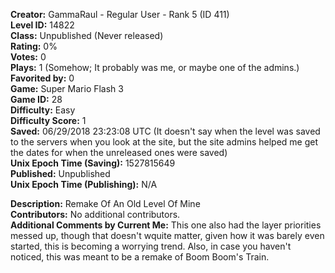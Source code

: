 **Creator:** GammaRaul - Regular User - Rank 5 (ID 411) <br>
**Level ID:** 14822 <br>
**Class:** Unpublished (Never released) <br>
**Rating:** 0% <br>
**Votes:** 0 <br>
**Plays:** 1 (Somehow; It probably was me, or maybe one of the admins.) <br>
**Favorited by:** 0 <br>
**Game:** Super Mario Flash 3 <br>
**Game ID:** 28 <br>
**Difficulty:** Easy <br>
**Difficulty Score:** 1 <br>
**Saved:** 06/29/2018 23:23:08 UTC (It doesn't say when the level was saved to the servers when you look at the site, but the site admins helped me get the dates for when the unreleased ones were saved) <br>
**Unix Epoch Time (Saving):** 1527815649 <br>
**Published:** Unpublished <br>
**Unix Epoch Time (Publishing):** N/A

**Description:** Remake Of An Old Level Of Mine <br>
**Contributors:** No additional contributors. <br>
**Additional Comments by Current Me:** This one also had the layer priorities messed up, though that doesn't wquite matter, given how it was barely even started, this is becoming a worrying trend. Also, in case you haven't noticed, this was meant to be a remake of Boom Boom's Train.
